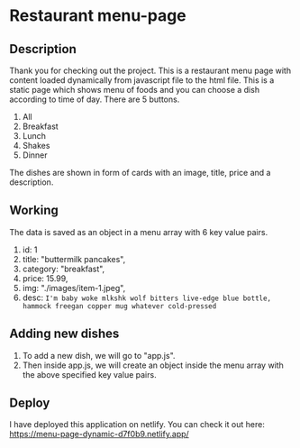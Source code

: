 # Restaurant menu-page
## Description
Thank you for checking out the project. This is a restaurant menu page with content loaded dynamically from javascript file to the html file. This is a static page which shows menu of foods and you can choose a 
dish according to time of day. There are 5 buttons. <br>
1. All 
2. Breakfast 
3. Lunch 
4. Shakes 
5. Dinner 

The dishes are shown in form of cards with an image, title, price and a description.
## Working
The data is saved as an object in a menu array with 6 key value pairs. <br>
1. id: 1
2. title: "buttermilk pancakes",
3. category: "breakfast",
4. price: 15.99,
5. img: "./images/item-1.jpeg",
6. desc: `I'm baby woke mlkshk wolf bitters live-edge blue bottle, hammock freegan copper mug whatever cold-pressed `

## Adding new dishes
1. To add a new dish, we will go to "app.js".
2. Then inside app.js, we will create an object inside the menu array with the above specified key value pairs.

## Deploy
I have deployed this application on netlify. You can check it out here: https://menu-page-dynamic-d7f0b9.netlify.app/
